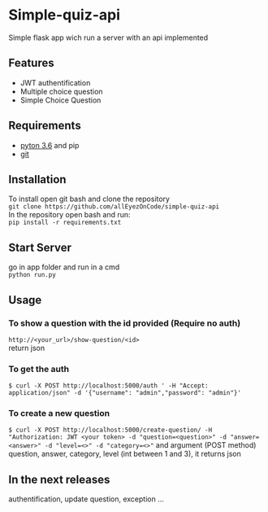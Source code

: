 # Simple-quiz-api
Simple flask app wich run a server with an api implemented
## Features
* JWT authentification 
* Multiple choice question
* Simple Choice Question
## Requirements
* [pyton 3.6](https://www.python.org/) and pip
* [git](https://git-scm.com/) 

## Installation
To install open git bash and clone the repository  
```git clone https://github.com/allEyezOnCode/simple-quiz-api```  
In the repository open bash and run:   
```pip install -r requirements.txt```
## Start Server
go in app folder and run in a cmd   
```python run.py```
## Usage
### To show a question with the id provided (Require no auth) 
```http://<your_url>/show-question/<id>```  
return json 
### To get the auth
```$ curl -X POST http://localhost:5000/auth ' -H "Accept: application/json" -d '{"username": "admin","password": "admin"}'  ```
### To create a new question
```$ curl -X POST http://localhost:5000/create-question/ -H "Authorization: JWT <your token> -d "question=<question>" -d "answer=<answer>" -d "level=<>" -d "category=<>"``` and argument (POST method) question, answer, category, level (int between 1 and 3), it returns json 
## In the next releases
authentification, update question, exception ... 
